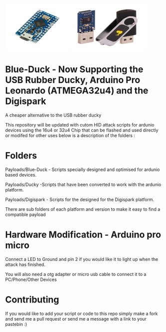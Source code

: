 <img src="https://raw.githubusercontent.com/DarrenRainey/Blue-Duck/master/micro.png" width="200" height="150"> <img src="https://raw.githubusercontent.com/DarrenRainey/Blue-Duck/master/rubber_ducky_380x%402x.jpg"  width="250" height="150">

# Blue-Duck - Now Supporting the USB Rubber Ducky, Arduino Pro Leonardo (ATMEGA32u4) and the Digispark

A cheaper alternative to the USB rubber ducky

This repository will be updated with cutom HID attack scripts for ardunio devices using the 16u4 or 32u4 Chip that can be flashed and used directly or modifed for other uses below is a description of the folders :

# Folders
Payloads/Blue-Duck - Scripts specially designed and optimised for ardunio based devices.

Payloads/Ducky -Scripts that have been converted to work with the ardunio platform.

Payloads/Digispark - Scripts for the designed for the Digispark platform.

There are sub folders of each platform and version to make it easy to find a compatible payload

# Hardware Modification - Arduino pro micro
Connect a LED to  Ground and pin 2 if you would like it to light up when the attack has finished.

You will also need a otg adapter or micro usb cable to connect it to a PC/Phone/Other Devices

# Contributing
If you would like to add your script or code to this repo simply make a fork and send me a pull request or send me a message with a link to your pastebin :)
